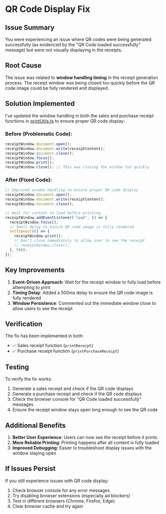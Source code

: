 # QR Code Display Fix

## Issue Summary

You were experiencing an issue where QR codes were being generated successfully (as evidenced by the "QR Code loaded successfully" message) but were not visually displaying in the receipts.

## Root Cause

The issue was related to **window handling timing** in the receipt generation process. The receipt window was being closed too quickly before the QR code image could be fully rendered and displayed.

## Solution Implemented

I've updated the window handling in both the sales and purchase receipt functions in [printUtils.ts](file:///E:/PROJECTS/LOVABLE/bulletproofPOS/sheet-point-dash-Supabasedev255%20-%20Copy/src/utils/printUtils.ts) to ensure proper QR code display:

### Before (Problematic Code):
```javascript
receiptWindow.document.open();
receiptWindow.document.write(receiptContent);
receiptWindow.document.close();
receiptWindow.focus();
receiptWindow.print();
receiptWindow.close(); // This was closing the window too quickly
```

### After (Fixed Code):
```javascript
// Improved window handling to ensure proper QR code display
receiptWindow.document.open();
receiptWindow.document.write(receiptContent);
receiptWindow.document.close();

// Wait for content to load before printing
receiptWindow.addEventListener('load', () => {
  receiptWindow.focus();
  // Small delay to ensure QR code image is fully rendered
  setTimeout(() => {
    receiptWindow.print();
    // Don't close immediately to allow user to see the receipt
    // receiptWindow.close();
  }, 500);
});
```

## Key Improvements

1. **Event-Driven Approach**: Wait for the receipt window to fully load before attempting to print
2. **Timing Delay**: Added a 500ms delay to ensure the QR code image is fully rendered
3. **Window Persistence**: Commented out the immediate window close to allow users to see the receipt

## Verification

The fix has been implemented in both:
- ✅ Sales receipt function (`printReceipt`)
- ✅ Purchase receipt function (`printPurchaseReceipt`)

## Testing

To verify the fix works:

1. Generate a sales receipt and check if the QR code displays
2. Generate a purchase receipt and check if the QR code displays
3. Check the browser console for "QR Code loaded successfully" messages
4. Ensure the receipt window stays open long enough to see the QR code

## Additional Benefits

1. **Better User Experience**: Users can now see the receipt before it prints
2. **More Reliable Printing**: Printing happens after all content is fully loaded
3. **Improved Debugging**: Easier to troubleshoot display issues with the window staying open

## If Issues Persist

If you still experience issues with QR code display:

1. Check browser console for any error messages
2. Try disabling browser extensions (especially ad blockers)
3. Test in different browsers (Chrome, Firefox, Edge)
4. Clear browser cache and try again